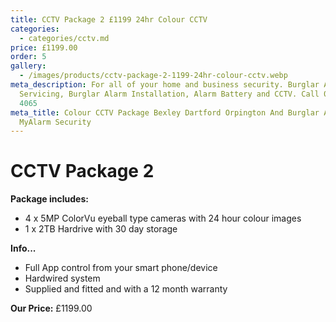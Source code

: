```yaml
---
title: CCTV Package 2 £1199 24hr Colour CCTV
categories:
  - categories/cctv.md
price: £1199.00
order: 5
gallery:
  - /images/products/cctv-package-2-1199-24hr-colour-cctv.webp
meta_description: For all of your home and business security. Burglar Alarm
  Servicing, Burglar Alarm Installation, Alarm Battery and CCTV. Call 020 8302
  4065
meta_title: Colour CCTV Package Bexley Dartford Orpington And Burglar Alarm -
  MyAlarm Security
---
```

# CCTV Package 2

**Package includes:**

- 4 x 5MP ColorVu eyeball type cameras with 24 hour colour images
- 1 x 2TB Hardrive with 30 day storage

**Info...**

- Full App control from your smart phone/device
- Hardwired system
- Supplied and fitted and with a 12 month warranty

**Our Price:** £1199.00
